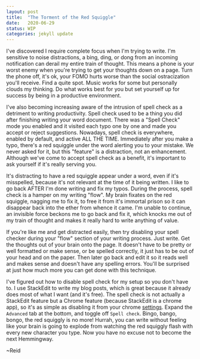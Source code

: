 ```yaml
---
layout: post
title:  "The Torment of the Red Squiggle"
date:   2020-06-29
status: WIP
categories: jekyll update
--- 
```

I've discovered I require complete focus when I'm trying to write.  I'm sensitive to noise distractions, a bing, ding, or dong from an incoming notification can derail my entire train of thought.  This means a phone is your worst enemy when you're trying to get your thoughts down on a page.  Turn the phone off, it's ok, your FOMO hurts worse than the social ostracization you'll receive.  Find a quite spot.  Music works for some but personally clouds my thinking.  Do what works best for you but set yourself up for success by being in a productive environment.

I've also becoming increasing aware of the intrusion of spell check as a detriment to writing productivity.  Spell check used to be a thing you did after finishing writing your word document.  There was a "Spell Check" mode you enabled and it visited each typo one by one and made you accept or reject suggestions.  Nowadays, spell check is everywhere, enabled by default, and active ALL THE TIME.  Immediately after you make a typo, there's a red squiggle under the word alerting you to your mistake.  We never asked for it, but this "feature" is a distraction, not an enhancement.  Although we've come to accept spell check as a benefit, it's important to ask yourself if it's really serving you. 

It's distracting to have a red squiggle appear under a word, even if it's misspelled, because it's not relevant at the time of it being written.  I like to go back AFTER I'm done writing and fix my typos. During the process, spell check is a hamper on my writing "flow".  My brain fixates on the red squiggle, nagging me to fix it, to free it from it's immortal prison so it can disappear back into the ether from whence it came. I'm unable to continue, an invisible force beckons me to go back and fix it, which knocks me out of my train of thought and makes it really hard to write anything of value.  

If you're like me and get distracted easily, then try disabling your spell checker during your "flow" section of your writing process. Just write.  Get the thoughts out of your brain onto the page.  It doesn't have to be pretty or well formatted or make sense, or be spelled correctly, it just has to be out of your head and on the paper.  Then later go back and edit it so it reads well and makes sense and doesn't have any spelling errors. You'll be surprised at just how much more you can get done with this technique.

I've figured out how to disable spell check for my setup so you don't have to.  I use StackEdit to write my blog posts, which is great because it already does most of what I want (and it's free).  The spell check is not actually a StackEdit feature but a Chrome feature (because StackEdit is a chrome app), so it's as simple as disabling it from your chrome [settings](chrome://settings/languages). Expand the `Advanced` tab at the bottom, and toggle off `Spell check`.  Bingo, bango, bongo, the red squiggly is no more! Hurrah, you can write without feeling like your brain is going to explode from watching the red squiggly flash with every new character you type. Now you have no excuse not to become the next Hemmingway.

~Reid
<!--stackedit_data:
eyJoaXN0b3J5IjpbLTIwNzk3NTYxMiwxMTg0MjQ3Njc5LC0xOT
IyMDkwNzQ2LC0xOTIyMDkwNzQ2LC04MTY3OTc3MzAsLTUwMjg2
MjU0OF19
-->